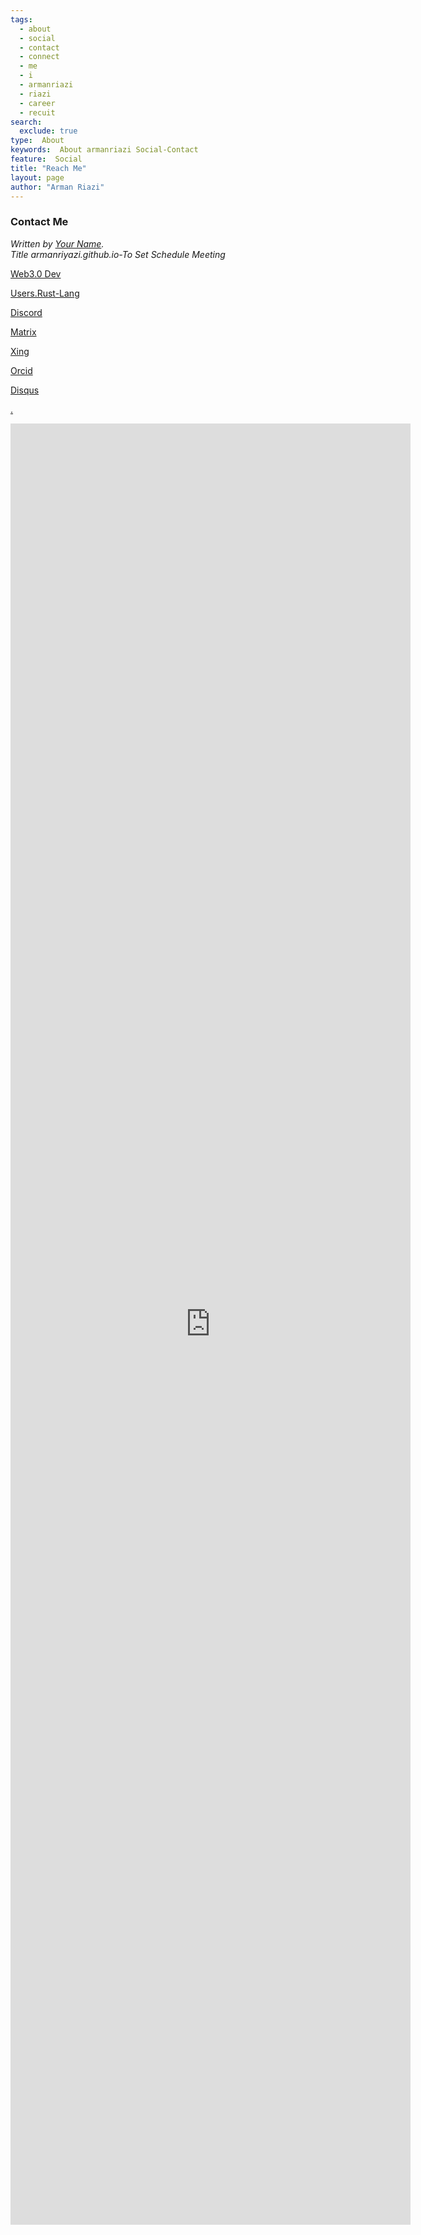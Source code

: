 ```yaml
---
tags:
  - about
  - social
  - contact
  - connect
  - me
  - i
  - armanriazi
  - riazi  
  - career
  - recuit
search:
  exclude: true
type:  About
keywords:  About armanriazi Social-Contact 
feature:  Social
title: "Reach Me"
layout: page
author: "Arman Riazi"
---
```


### Contact Me

<address>
Written by <a href="mailto:armanriyazi.github.io@gmail.com">Your Name</a>.<br>
Title armanriyazi.github.io-To Set Schedule Meeting<br>
</address>

[Web3.0 Dev](https://www.web3dev.com.br/armanriazi)

[Users.Rust-Lang](https://users.rust-lang.org/u/armanriazi)

[Discord](https://discord.com/users/armanriyazi.github.io#5111)

[Matrix](https://matrix.to/#/@armanriyazi.github.io:matrix.org)

[Xing](https://www.xing.com/profile/Arman_Riazi)

[Orcid](https://orcid.org/0000-0003-3729-6290)

[Disqus](https://armanriyazi-github-io.disqus.com)

[.](https://calendly.com/armanriyazi-github-io/15min)
<iframe src="https://docs.google.com/forms/d/e/1FAIpQLScaF3PRtsz5YbQYIUKoITOFXMOFJOV3m_O2wPRBWtp95REAMg/viewform?embedded=true" width="640" height="2882" frameborder="0" marginheight="0" marginwidth="0">Loading…</iframe>